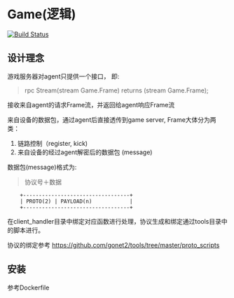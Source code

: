 # Game(逻辑)
[![Build Status](https://travis-ci.org/gonet2/game.svg?branch=master)](https://travis-ci.org/gonet2/game)

## 设计理念
游戏服务器对agent只提供一个接口， 即:

> rpc Stream(stream Game.Frame) returns (stream Game.Frame);

接收来自agent的请求Frame流，并返回给agent响应Frame流

来自设备的数据包，通过agent后直接透传到game server, Frame大体分为两类：  

1. 链路控制（register, kick)     
2. 来自设备的经过agent解密后的数据包 (message)       

数据包(message)格式为:      

> 协议号＋数据

        +----------------------------------+     
        | PROTO(2) | PAYLOAD(n)            |     
        +----------------------------------+     

在client_handler目录中绑定对应函数进行处理，协议生成和绑定通过tools目录中的脚本进行。

协议的绑定参考 https://github.com/gonet2/tools/tree/master/proto_scripts

## 安装
参考Dockerfile
